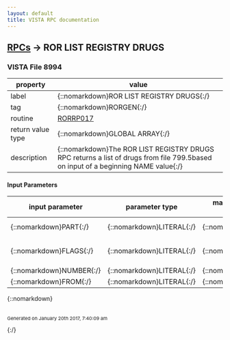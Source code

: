 ```yaml
---
layout: default
title: VISTA RPC documentation
---
```




## [RPCs](TableOfContent.md) &#8594; ROR LIST REGISTRY DRUGS 



### VISTA File 8994 


 property | value 
--- | --- 
 label | {::nomarkdown}ROR LIST REGISTRY DRUGS{:/}
 tag | {::nomarkdown}RORGEN{:/}
 routine | [RORRP017](http://code.osehra.org/dox/Routine_RORRP017_source.html)
 return value type | {::nomarkdown}GLOBAL ARRAY{:/}
 description | {::nomarkdown}The ROR LIST REGISTRY DRUGS RPC returns a list of drugs from file 799.5based on input of a beginning NAME value{:/}

#### Input Parameters

| input parameter | parameter type | maximum data length | required | description | 
| --- | --- | --- | --- | --- | 
| {::nomarkdown}PART{:/} | {::nomarkdown}LITERAL{:/} | {::nomarkdown}30{:/} | {::nomarkdown}true{:/} | {::nomarkdown}The partial match restriction{:/} | 
| {::nomarkdown}FLAGS{:/} | {::nomarkdown}LITERAL{:/} | {::nomarkdown}1{:/} | {::nomarkdown}true{:/} | {::nomarkdown}1 equals HEPC Registry 2 equals HIV Registry{:/} | 
| {::nomarkdown}NUMBER{:/} | {::nomarkdown}LITERAL{:/} | {::nomarkdown}10{:/} | {::nomarkdown}true{:/} | {::nomarkdown}DEPRECATED{:/} | 
| {::nomarkdown}FROM{:/} | {::nomarkdown}LITERAL{:/} | {::nomarkdown}10{:/} | {::nomarkdown}true{:/} | {::nomarkdown}DEPRECATED{:/} | 

{::nomarkdown} <br/><br/><p style="font-size: 11px">Generated on January 20th 2017, 7:40:09 am</p>{:/}